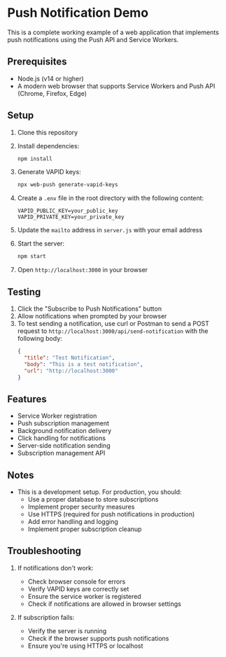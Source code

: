 # Push Notification Demo

This is a complete working example of a web application that implements push notifications using the Push API and Service Workers.

## Prerequisites

- Node.js (v14 or higher)
- A modern web browser that supports Service Workers and Push API (Chrome, Firefox, Edge)

## Setup

1. Clone this repository
2. Install dependencies:
   ```bash
   npm install
   ```

3. Generate VAPID keys:
   ```bash
   npx web-push generate-vapid-keys
   ```

4. Create a `.env` file in the root directory with the following content:
   ```
   VAPID_PUBLIC_KEY=your_public_key
   VAPID_PRIVATE_KEY=your_private_key
   ```

5. Update the `mailto` address in `server.js` with your email address

6. Start the server:
   ```bash
   npm start
   ```

7. Open `http://localhost:3000` in your browser

## Testing

1. Click the "Subscribe to Push Notifications" button
2. Allow notifications when prompted by your browser
3. To test sending a notification, use curl or Postman to send a POST request to `http://localhost:3000/api/send-notification` with the following body:
   ```json
   {
     "title": "Test Notification",
     "body": "This is a test notification",
     "url": "http://localhost:3000"
   }
   ```

## Features

- Service Worker registration
- Push subscription management
- Background notification delivery
- Click handling for notifications
- Server-side notification sending
- Subscription management API

## Notes

- This is a development setup. For production, you should:
  - Use a proper database to store subscriptions
  - Implement proper security measures
  - Use HTTPS (required for push notifications in production)
  - Add error handling and logging
  - Implement proper subscription cleanup

## Troubleshooting

1. If notifications don't work:
   - Check browser console for errors
   - Verify VAPID keys are correctly set
   - Ensure the service worker is registered
   - Check if notifications are allowed in browser settings

2. If subscription fails:
   - Verify the server is running
   - Check if the browser supports push notifications
   - Ensure you're using HTTPS or localhost 